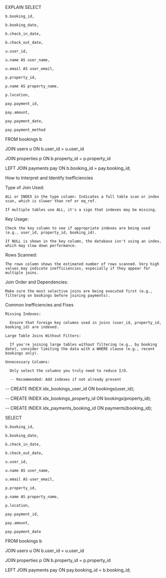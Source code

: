 EXPLAIN SELECT 
   
    b.booking_id,
    
    b.booking_date,
    
    b.check_in_date,
    
    b.check_out_date,
    
    u.user_id,
    
    u.name AS user_name,
    
    u.email AS user_email,

    p.property_id,
    
    p.name AS property_name,
    
    p.location,

    pay.payment_id,

    pay.amount,
    
    pay.payment_date,
    
    pay.payment_method

FROM bookings b

JOIN users u ON b.user_id = u.user_id

JOIN properties p ON b.property_id = p.property_id

LEFT JOIN payments pay ON b.booking_id = pay.booking_id;

How to Interpret and Identify Inefficiencies

  Type of Join Used:

    ALL or INDEX in the type column: Indicates a full table scan or index scan, which is slower than ref or eq_ref.

    If multiple tables use ALL, it's a sign that indexes may be missing.

  Key Usage:

    Check the key column to see if appropriate indexes are being used (e.g., user_id, property_id, booking_id).

    If NULL is shown in the key column, the database isn't using an index, which may slow down performance.

  Rows Scanned:

    The rows column shows the estimated number of rows scanned. Very high values may indicate inefficiencies, especially if they appear for multiple joins.

  Join Order and Dependencies:

    Make sure the most selective joins are being executed first (e.g., filtering on bookings before joining payments).

Common Inefficiencies and Fixes
 
    Missing Indexes:
    
      Ensure that foreign key columns used in joins (user_id, property_id, booking_id) are indexed.

    Large Table Joins Without Filters:
      
      If you're joining large tables without filtering (e.g., by booking date), consider limiting the data with a WHERE clause (e.g., recent bookings only).

    Unnecessary Columns:
      
      Only select the columns you truly need to reduce I/O.

      -- Recommended: Add indexes if not already present

-- CREATE INDEX idx_bookings_user_id ON bookings(user_id);

-- CREATE INDEX idx_bookings_property_id ON bookings(property_id);

-- CREATE INDEX idx_payments_booking_id ON payments(booking_id);

SELECT 

    b.booking_id,
    
    b.booking_date,
    
    b.check_in_date,
    
    b.check_out_date,
    
    u.user_id,
    
    u.name AS user_name,
    
    u.email AS user_email,

    p.property_id,
    
    p.name AS property_name,
    
    p.location,
    
    pay.payment_id,
    
    pay.amount,
    
    pay.payment_date

FROM bookings b

JOIN users u ON b.user_id = u.user_id

JOIN properties p ON b.property_id = p.property_id

LEFT JOIN payments pay ON pay.booking_id = b.booking_id;

